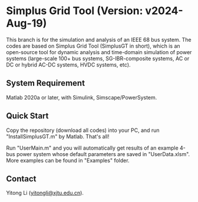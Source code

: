 # Simplus Grid Tool (Version: v2024-Aug-19)

This branch is for the simulation and analysis of an IEEE 68 bus system. The codes are based on Simplus Grid Tool (SimplusGT in short), which is an open-source tool for dynamic analysis and time-domain simulation of power systems (large-scale 100+ bus systems, SG-IBR-composite systems, AC or DC or hybrid AC-DC systems, HVDC systems, etc).

## System Requirement

Matlab 2020a or later, with Simulink, Simscape/PowerSystem.

## Quick Start

Copy the repository (download all codes) into your PC, and run "InstallSimplusGT.m" by Matlab. That's all! 

Run "UserMain.m" and you will automatically get results of an example 4-bus power system whose default parameters are saved in "UserData.xlsm". More examples can be found in "Examples" folder.

## Contact

Yitong Li (yitongli@xjtu.edu.cn).
